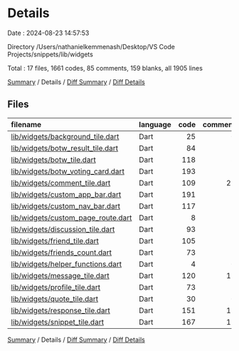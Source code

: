 # Details

Date : 2024-08-23 14:57:53

Directory /Users/nathanielkemmenash/Desktop/VS Code Projects/snippets/lib/widgets

Total : 17 files,  1661 codes, 85 comments, 159 blanks, all 1905 lines

[Summary](results.md) / Details / [Diff Summary](diff.md) / [Diff Details](diff-details.md)

## Files
| filename | language | code | comment | blank | total |
| :--- | :--- | ---: | ---: | ---: | ---: |
| [lib/widgets/background_tile.dart](/lib/widgets/background_tile.dart) | Dart | 25 | 0 | 3 | 28 |
| [lib/widgets/botw_result_tile.dart](/lib/widgets/botw_result_tile.dart) | Dart | 84 | 2 | 14 | 100 |
| [lib/widgets/botw_tile.dart](/lib/widgets/botw_tile.dart) | Dart | 118 | 8 | 18 | 144 |
| [lib/widgets/botw_voting_card.dart](/lib/widgets/botw_voting_card.dart) | Dart | 193 | 2 | 28 | 223 |
| [lib/widgets/comment_tile.dart](/lib/widgets/comment_tile.dart) | Dart | 109 | 27 | 8 | 144 |
| [lib/widgets/custom_app_bar.dart](/lib/widgets/custom_app_bar.dart) | Dart | 191 | 2 | 7 | 200 |
| [lib/widgets/custom_nav_bar.dart](/lib/widgets/custom_nav_bar.dart) | Dart | 117 | 1 | 5 | 123 |
| [lib/widgets/custom_page_route.dart](/lib/widgets/custom_page_route.dart) | Dart | 8 | 1 | 3 | 12 |
| [lib/widgets/discussion_tile.dart](/lib/widgets/discussion_tile.dart) | Dart | 93 | 1 | 8 | 102 |
| [lib/widgets/friend_tile.dart](/lib/widgets/friend_tile.dart) | Dart | 105 | 1 | 7 | 113 |
| [lib/widgets/friends_count.dart](/lib/widgets/friends_count.dart) | Dart | 73 | 1 | 4 | 78 |
| [lib/widgets/helper_functions.dart](/lib/widgets/helper_functions.dart) | Dart | 4 | 0 | 2 | 6 |
| [lib/widgets/message_tile.dart](/lib/widgets/message_tile.dart) | Dart | 120 | 11 | 9 | 140 |
| [lib/widgets/profile_tile.dart](/lib/widgets/profile_tile.dart) | Dart | 73 | 1 | 4 | 78 |
| [lib/widgets/quote_tile.dart](/lib/widgets/quote_tile.dart) | Dart | 30 | 0 | 4 | 34 |
| [lib/widgets/response_tile.dart](/lib/widgets/response_tile.dart) | Dart | 151 | 15 | 15 | 181 |
| [lib/widgets/snippet_tile.dart](/lib/widgets/snippet_tile.dart) | Dart | 167 | 12 | 20 | 199 |

[Summary](results.md) / Details / [Diff Summary](diff.md) / [Diff Details](diff-details.md)